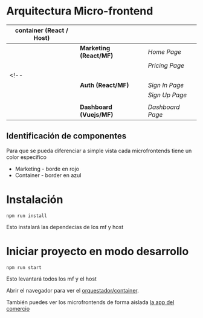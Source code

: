 # Arquitectura Micro-frontend

| container (React / Host) |||
|-------------------|------------------------  |------------------|
|                   | **Marketing (React/MF)** | *Home Page*      |
|                   |                          | *Pricing Page*   |
<!-- |                   |                          |                  |
|                   | **Auth (React/MF)**      | *Sign In Page*   |
|                   |                          | *Sign Up Page*   |
|                   |                          |                  |
|                   | **Dashboard (Vuejs/MF)** | *Dashboard Page* | -->


## Identificación de componentes
Para que se pueda diferenciar a simple vista cada microfrontends tiene un color especifico

* Marketing - borde en rojo
* Container - border en azul

# Instalación
```
npm run install
```
Esto instalará las dependecias de los mf y host
# Iniciar proyecto en modo desarrollo
```
npm run start
```
Esto levantará todos los mf y el host

Abrir el navegador para ver el [orquestador/container](http://localhost:8080/).

También puedes ver los microfrontends de forma aislada [la app del comercio](http://localhost:8081/)